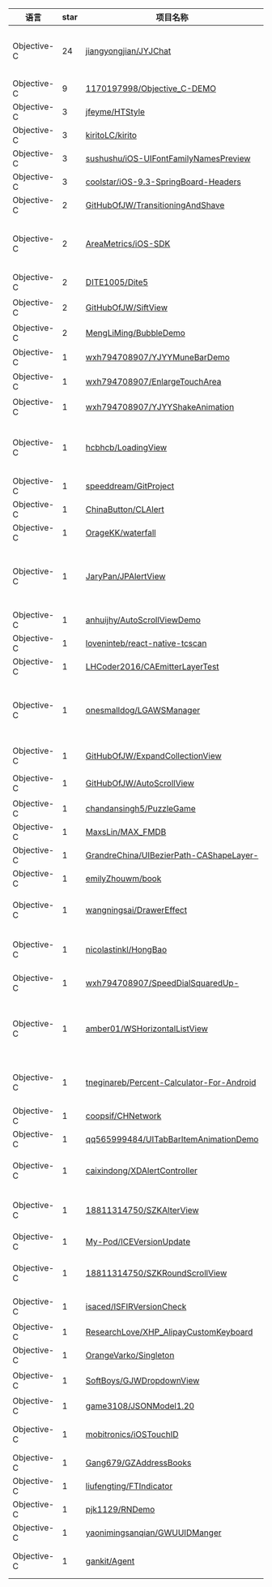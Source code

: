 语言|star|项目名称|描述
---|---|---|---
Objective-C|24|[jiangyongjian/JYJChat](https://github.com/jiangyongjian/JYJChat)|集成环信3.0，自己写的，对键盘处理，跟微信键盘，弹出，隐藏，还有输入非常像，但是没有封装
Objective-C|9|[1170197998/Objective_C-DEMO](https://github.com/1170197998/Objective_C-DEMO)| 
Objective-C|3|[jfeyme/HTStyle](https://github.com/jfeyme/HTStyle)|HTStyle - HTView - HTButton...
Objective-C|3|[kiritoLC/kirito](https://github.com/kiritoLC/kirito)| 
Objective-C|3|[sushushu/iOS-UIFontFamilyNamesPreview](https://github.com/sushushu/iOS-UIFontFamilyNamesPreview)|iOS-UIFontFamilyNamesPreview
Objective-C|3|[coolstar/iOS-9.3-SpringBoard-Headers](https://github.com/coolstar/iOS-9.3-SpringBoard-Headers)|SpringBoard Headers for iOS 9.3
Objective-C|2|[GitHubOfJW/TransitioningAndShave](https://github.com/GitHubOfJW/TransitioningAndShave)|转场动画＋刮奖卡
Objective-C|2|[AreaMetrics/iOS-SDK](https://github.com/AreaMetrics/iOS-SDK)|This is the AreaMetrics iOS SDK public repository. It contains the framework for use either directly, or via cocoapods.
Objective-C|2|[DITE1005/Dite5](https://github.com/DITE1005/Dite5)|pop
Objective-C|2|[GitHubOfJW/SiftView](https://github.com/GitHubOfJW/SiftView)|用来做筛选的控件，用法与TableView基本一致
Objective-C|2|[MengLiMing/BubbleDemo](https://github.com/MengLiMing/BubbleDemo)|气泡动画
Objective-C|1|[wxh794708907/YJYYMuneBarDemo](https://github.com/wxh794708907/YJYYMuneBarDemo)|两侧展开动画 基于CmuneBarDemo
Objective-C|1|[wxh794708907/EnlargeTouchArea](https://github.com/wxh794708907/EnlargeTouchArea)|利用运行时扩大按钮点击范围
Objective-C|1|[wxh794708907/YJYYShakeAnimation](https://github.com/wxh794708907/YJYYShakeAnimation)|用户名或者密码为空时textField抖动动画
Objective-C|1|[hcbhcb/LoadingView](https://github.com/hcbhcb/LoadingView)|Show a loadingView when load net data;Show a message HUD on window and it will disapper in some seconds
Objective-C|1|[speeddream/GitProject](https://github.com/speeddream/GitProject)| 
Objective-C|1|[ChinaButton/CLAlert](https://github.com/ChinaButton/CLAlert)| 
Objective-C|1|[OrageKK/waterfall](https://github.com/OrageKK/waterfall)|瀑布流
Objective-C|1|[JaryPan/JPAlertView](https://github.com/JaryPan/JPAlertView)|一款简单易用的弹窗控件，类似系统的UIAlertView，但是JPAlertView增加了可选框功能，能够满足更多的开发需求！
Objective-C|1|[anhuijhy/AutoScrollViewDemo](https://github.com/anhuijhy/AutoScrollViewDemo)| 
Objective-C|1|[loveninteb/react-native-tcscan](https://github.com/loveninteb/react-native-tcscan)|support ios && android qrcode scan
Objective-C|1|[LHCoder2016/CAEmitterLayerTest](https://github.com/LHCoder2016/CAEmitterLayerTest)| 
Objective-C|1|[onesmalldog/LGAWSManager](https://github.com/onesmalldog/LGAWSManager)|A manager of amazon web service(AWS), It realizes the functions of Sign up, Sign in, Confirm, Send email now. It will be more, welcome to collection.
Objective-C|1|[GitHubOfJW/ExpandCollectionView](https://github.com/GitHubOfJW/ExpandCollectionView)|用来做电商的app首页，自定义的CollectionView布局
Objective-C|1|[GitHubOfJW/AutoScrollView](https://github.com/GitHubOfJW/AutoScrollView)|一个用UICollectionView做的自动轮播控件
Objective-C|1|[chandansingh5/PuzzleGame](https://github.com/chandansingh5/PuzzleGame)| 
Objective-C|1|[MaxsLin/MAX_FMDB](https://github.com/MaxsLin/MAX_FMDB)| 
Objective-C|1|[GrandreChina/UIBezierPath-CAShapeLayer-](https://github.com/GrandreChina/UIBezierPath-CAShapeLayer-)| 
Objective-C|1|[emilyZhouwm/book](https://github.com/emilyZhouwm/book)|仿印象笔记首页ui表现
Objective-C|1|[wangningsai/DrawerEffect](https://github.com/wangningsai/DrawerEffect)|一款仿QQ左侧抽屉效果，左侧有渐入和放大效果，供大家下载，欢迎大家提意见，谢谢
Objective-C|1|[nicolastinkl/HongBao](https://github.com/nicolastinkl/HongBao)|微信红包插件，实时抢红包并可以提示抢到的红包金额和红包总额度
Objective-C|1|[wxh794708907/SpeedDialSquaredUp-](https://github.com/wxh794708907/SpeedDialSquaredUp-)|通过简单的设置几个宏来达到九宫格的需求
Objective-C|1|[amber01/WSHorizontalListView](https://github.com/amber01/WSHorizontalListView)|UITableViewCell中添加横向滚动视图，用于展示不同图片。利用UICollectionView的优点，从而性能上有很大优化。
Objective-C|1|[tneginareb/Percent-Calculator-For-Android](https://github.com/tneginareb/Percent-Calculator-For-Android)|This app is created to facilitate the calculations of percentage via Percent Support Library
Objective-C|1|[coopsif/CHNetwork](https://github.com/coopsif/CHNetwork)| 
Objective-C|1|[qq565999484/UITabBarItemAnimationDemo](https://github.com/qq565999484/UITabBarItemAnimationDemo)| 
Objective-C|1|[caixindong/XDAlertController](https://github.com/caixindong/XDAlertController)|解决iOS8以下UIAlertController无法使用的问题
Objective-C|1|[18811314750/SZKAlterView](https://github.com/18811314750/SZKAlterView)|iOS开发-轻松学会封装自定义视图view（自定义弹框封装详解）
Objective-C|1|[My-Pod/ICEVersionUpdate](https://github.com/My-Pod/ICEVersionUpdate)|软件版本更新通知
Objective-C|1|[18811314750/SZKRoundScrollView](https://github.com/18811314750/SZKRoundScrollView)|两句代码调用实现无限轮播滚动视图（基于ScrollView封装）
Objective-C|1|[isaced/ISFIRVersionCheck](https://github.com/isaced/ISFIRVersionCheck)|fir 版本自动检测，有新版本弹 Alert 前往更新
Objective-C|1|[ResearchLove/XHP_AlipayCustomKeyboard](https://github.com/ResearchLove/XHP_AlipayCustomKeyboard)|高仿支付宝支付时自定义键盘
Objective-C|1|[OrangeVarko/Singleton](https://github.com/OrangeVarko/Singleton)|最安全的单例组件
Objective-C|1|[SoftBoys/GJWDropdownView](https://github.com/SoftBoys/GJWDropdownView)|模仿美团分类下拉列表的样式写的
Objective-C|1|[game3108/JSONModel1.20](https://github.com/game3108/JSONModel1.20)| 
Objective-C|1|[mobitronics/iOSTouchID](https://github.com/mobitronics/iOSTouchID)|iOS Touch ID Sample App for Objective-C and Swift 3.0
Objective-C|1|[Gang679/GZAddressBooks](https://github.com/Gang679/GZAddressBooks)| 
Objective-C|1|[liufengting/FTIndicator](https://github.com/liufengting/FTIndicator)|FTIndicator
Objective-C|1|[pjk1129/RNDemo](https://github.com/pjk1129/RNDemo)| 
Objective-C|1|[yaonimingsanqian/GWUUIDManger](https://github.com/yaonimingsanqian/GWUUIDManger)|get a unique identifier on iOS devices
Objective-C|1|[gankit/Agent](https://github.com/gankit/Agent)|Agent is an app that remembers stuff via audio commands
